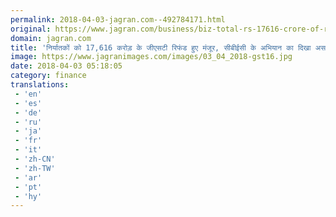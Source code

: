 ```yaml
---
permalink: 2018-04-03-jagran.com--492784171.html
original: https://www.jagran.com/business/biz-total-rs-17616-crore-of-refunds-issued-under-gst-17768396.html
domain: jagran.com
title: 'निर्यातकों को 17,616 करोड़ के जीएसटी रिफंड हुए मंजूर, सीबीईसी के अभियान का दिखा असर'
image: https://www.jagranimages.com/images/03_04_2018-gst16.jpg
date: 2018-04-03 05:18:05
category: finance
translations: 
 - 'en'
 - 'es'
 - 'de'
 - 'ru'
 - 'ja'
 - 'fr'
 - 'it'
 - 'zh-CN'
 - 'zh-TW'
 - 'ar'
 - 'pt'
 - 'hy'
---
```


